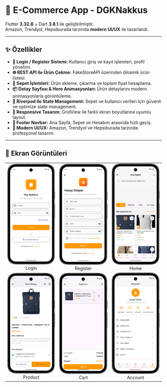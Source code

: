 # 🚀 E-Commerce App - DGKNakkus

Flutter **3.32.8** + Dart **3.8.1** ile geliştirilmiştir.  
Amazon, Trendyol, Hepsiburada tarzında **modern UI/UX** ile tasarlandı.  

---

## ✨ Özellikler

- **🔑 Login / Register Sistemi:** Kullanıcı giriş ve kayıt işlemleri, profil yönetimi.  
- **🌐 REST API ile Ürün Çekme:** FakeStoreAPI üzerinden dinamik ürün listesi.  
- **🛒 Sepet İşlemleri:** Ürün ekleme, çıkarma ve toplam fiyat hesaplama.  
- **📦 Detay Sayfası & Hero Animasyonları:** Ürün detaylarını modern animasyonlarla görüntüleme.  
- **🧩 Riverpod ile State Management:** Sepet ve kullanıcı verileri için güvenli ve optimize state management.  
- **📱 Responsive Tasarım:** GridView ile farklı ekran boyutlarına uyumlu layout.  
- **📌 Footer Navbar:** Ana Sayfa, Sepet ve Hesabım arasında hızlı geçiş.  
- **🎨 Modern UI/UX:** Amazon, Trendyol ve Hepsiburada tarzında profesyonel tasarım.

---

## 📸 Ekran Görüntüleri

<table>
  <tr>
    <td align="center">
      <img src="assets/screenshoots/login.png" width="200px" />
      <br>Login
    </td>
    <td align="center">
      <img src="assets/screenshoots/register.png" width="200px" />
      <br>Register
    </td>
    <td align="center">
      <img src="assets/screenshoots/home.png" width="200px" />
      <br>Home
    </td>
  </tr>
  <tr>
    <td align="center">
      <img src="assets/screenshoots/productpage.png" width="200px" />
      <br>Product
    </td>
    <td align="center">
      <img src="assets/screenshoots/cart.png" width="200px" />
      <br>Cart
    </td>
    <td align="center">
      <img src="assets/screenshoots/account.png" width="200px" />
      <br>Account
    </td>
  </tr>
</table>
